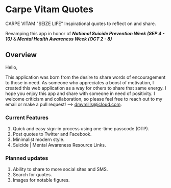 # Carpe Vitam Quotes

CARPE VITAM "SEIZE LIFE"
Inspirational quotes to reflect on and share.

Revamping this app in honor of 
***National Suicide Prevention Week (SEP 4 - 10)*** 
& 
***Mental Health Awareness Week (OCT 2 - 8)***

## Overview

Hello,

This application was born from the desire to share words of encouragement to those in need. As someone who appreciates a boost of motivation, I created this web application as a way for others to share that same energy. I hope you enjoy this app and share with someone in need of positivity. I welcome criticism and collaboration, so please feel free to reach out to my email or make a pull request! --> <dmvmills@icloud.com>.

### Current Features

1. Quick and easy sign-in process using one-time passcode (OTP).
2. Post quotes to Twitter and Facebook.
3. Minimalist modern style.
4. Suicide | Mental Awareness Resource Links.

### Planned updates

1. Ability to share to more social sites and SMS.
2. Search for quotes.
3. Images for notable figures.
